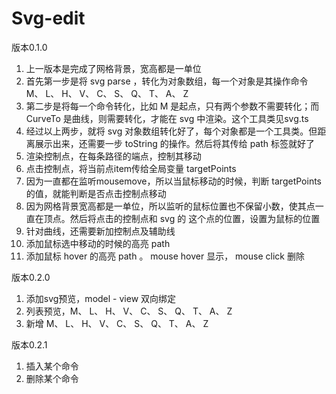# Svg-edit
版本0.1.0
1. 上一版本是完成了网格背景，宽高都是一单位
2. 首先第一步是将 svg parse ，转化为对象数组，每一个对象是其操作命令 M、 L、 H、 V、 C、 S、 Q、 T、 A、 Z
3. 第二步是将每一个命令转化，比如 M 是起点，只有两个参数不需要转化；而 CurveTo 是曲线，则需要转化，才能在 svg 中渲染。这个工具类见svg.ts
4. 经过以上两步，就将 svg 对象数组转化好了，每个对象都是一个工具类。但距离展示出来，还需要一步 toString 的操作。然后将其传给 path 标签就好了
5. 渲染控制点，在每条路径的端点，控制其移动
6. 点击控制点，将当前点item传给全局变量 targetPoints
7. 因为一直都在监听mousemove，所以当鼠标移动的时候，判断 targetPoints 的值，就能判断是否点击控制点移动
8. 因为网格背景宽高都是一单位，所以监听的鼠标位置也不保留小数，使其点一直在顶点。然后将点击的控制点和 svg 的 这个点的位置，设置为鼠标的位置
9. 针对曲线，还需要新加控制点及辅助线
10. 添加鼠标选中移动的时候的高亮 path
11. 添加鼠标 hover 的高亮 path 。 mouse hover 显示， mouse click 删除

版本0.2.0
1. 添加svg预览，model - view 双向绑定
2. 列表预览，M、 L、 H、 V、 C、 S、 Q、 T、 A、 Z
3. 新增 M、 L、 H、 V、 C、 S、 Q、 T、 A、 Z

版本0.2.1
1. 插入某个命令
2. 删除某个命令
